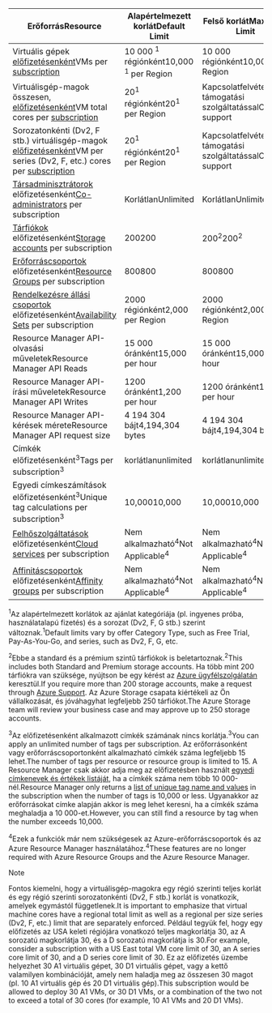 | <span data-ttu-id="b86d7-101">Erőforrás</span><span class="sxs-lookup"><span data-stu-id="b86d7-101">Resource</span></span> | <span data-ttu-id="b86d7-102">Alapértelmezett korlát</span><span class="sxs-lookup"><span data-stu-id="b86d7-102">Default Limit</span></span> | <span data-ttu-id="b86d7-103">Felső korlát</span><span class="sxs-lookup"><span data-stu-id="b86d7-103">Maximum Limit</span></span> |
| --- | --- | --- |
| <span data-ttu-id="b86d7-104">Virtuális gépek [előfizetésenként](../articles/billing-buy-sign-up-azure-subscription.md)</span><span class="sxs-lookup"><span data-stu-id="b86d7-104">VMs per [subscription](../articles/billing-buy-sign-up-azure-subscription.md)</span></span> |<span data-ttu-id="b86d7-105">10 000 <sup>1</sup> régiónként</span><span class="sxs-lookup"><span data-stu-id="b86d7-105">10,000 <sup>1</sup> per Region</span></span> |<span data-ttu-id="b86d7-106">10 000 régiónként</span><span class="sxs-lookup"><span data-stu-id="b86d7-106">10,000 per Region</span></span> |
| <span data-ttu-id="b86d7-107">Virtuálisgép-magok összesen, [előfizetésenként](../articles/billing-buy-sign-up-azure-subscription.md)</span><span class="sxs-lookup"><span data-stu-id="b86d7-107">VM total cores per [subscription](../articles/billing-buy-sign-up-azure-subscription.md)</span></span> |<span data-ttu-id="b86d7-108">20<sup>1</sup> régiónként</span><span class="sxs-lookup"><span data-stu-id="b86d7-108">20<sup>1</sup> per Region</span></span> | <span data-ttu-id="b86d7-109">Kapcsolatfelvétel a támogatási szolgáltatással</span><span class="sxs-lookup"><span data-stu-id="b86d7-109">Contact support</span></span> |
| <span data-ttu-id="b86d7-110">Sorozatonkénti (Dv2, F stb.) virtuálisgép-magok [előfizetésenként](../articles/billing-buy-sign-up-azure-subscription.md)</span><span class="sxs-lookup"><span data-stu-id="b86d7-110">VM per series (Dv2, F, etc.) cores per [subscription](../articles/billing-buy-sign-up-azure-subscription.md)</span></span> |<span data-ttu-id="b86d7-111">20<sup>1</sup> régiónként</span><span class="sxs-lookup"><span data-stu-id="b86d7-111">20<sup>1</sup> per Region</span></span> | <span data-ttu-id="b86d7-112">Kapcsolatfelvétel a támogatási szolgáltatással</span><span class="sxs-lookup"><span data-stu-id="b86d7-112">Contact support</span></span> |
| <span data-ttu-id="b86d7-113">[Társadminisztrátorok](../articles/billing-add-change-azure-subscription-administrator.md) előfizetésenként</span><span class="sxs-lookup"><span data-stu-id="b86d7-113">[Co-administrators](../articles/billing-add-change-azure-subscription-administrator.md) per subscription</span></span> |<span data-ttu-id="b86d7-114">Korlátlan</span><span class="sxs-lookup"><span data-stu-id="b86d7-114">Unlimited</span></span> |<span data-ttu-id="b86d7-115">Korlátlan</span><span class="sxs-lookup"><span data-stu-id="b86d7-115">Unlimited</span></span> |
| <span data-ttu-id="b86d7-116">[Tárfiókok](../articles/storage/common/storage-create-storage-account.md) előfizetésenként</span><span class="sxs-lookup"><span data-stu-id="b86d7-116">[Storage accounts](../articles/storage/common/storage-create-storage-account.md) per subscription</span></span> |<span data-ttu-id="b86d7-117">200</span><span class="sxs-lookup"><span data-stu-id="b86d7-117">200</span></span> |<span data-ttu-id="b86d7-118">200<sup>2</sup></span><span class="sxs-lookup"><span data-stu-id="b86d7-118">200<sup>2</sup></span></span> |
| <span data-ttu-id="b86d7-119">[Erőforráscsoportok](../articles/azure-resource-manager/resource-group-overview.md) előfizetésenként</span><span class="sxs-lookup"><span data-stu-id="b86d7-119">[Resource Groups](../articles/azure-resource-manager/resource-group-overview.md) per subscription</span></span> |<span data-ttu-id="b86d7-120">800</span><span class="sxs-lookup"><span data-stu-id="b86d7-120">800</span></span> |<span data-ttu-id="b86d7-121">800</span><span class="sxs-lookup"><span data-stu-id="b86d7-121">800</span></span> |
| <span data-ttu-id="b86d7-122">[Rendelkezésre állási csoportok](../articles/virtual-machines/windows/manage-availability.md#configure-multiple-virtual-machines-in-an-availability-set-for-redundancy) előfizetésenként</span><span class="sxs-lookup"><span data-stu-id="b86d7-122">[Availability Sets](../articles/virtual-machines/windows/manage-availability.md#configure-multiple-virtual-machines-in-an-availability-set-for-redundancy) per subscription</span></span> |<span data-ttu-id="b86d7-123">2000 régiónként</span><span class="sxs-lookup"><span data-stu-id="b86d7-123">2,000 per Region</span></span> |<span data-ttu-id="b86d7-124">2000 régiónként</span><span class="sxs-lookup"><span data-stu-id="b86d7-124">2,000 per Region</span></span> |
| <span data-ttu-id="b86d7-125">Resource Manager API-olvasási műveletek</span><span class="sxs-lookup"><span data-stu-id="b86d7-125">Resource Manager API Reads</span></span> |<span data-ttu-id="b86d7-126">15 000 óránként</span><span class="sxs-lookup"><span data-stu-id="b86d7-126">15,000 per hour</span></span> |<span data-ttu-id="b86d7-127">15 000 óránként</span><span class="sxs-lookup"><span data-stu-id="b86d7-127">15,000 per hour</span></span> |
| <span data-ttu-id="b86d7-128">Resource Manager API-írási műveletek</span><span class="sxs-lookup"><span data-stu-id="b86d7-128">Resource Manager API Writes</span></span> |<span data-ttu-id="b86d7-129">1200 óránként</span><span class="sxs-lookup"><span data-stu-id="b86d7-129">1,200 per hour</span></span> |<span data-ttu-id="b86d7-130">1200 óránként</span><span class="sxs-lookup"><span data-stu-id="b86d7-130">1,200 per hour</span></span> |
| <span data-ttu-id="b86d7-131">Resource Manager API-kérések mérete</span><span class="sxs-lookup"><span data-stu-id="b86d7-131">Resource Manager API request size</span></span> |<span data-ttu-id="b86d7-132">4 194 304 bájt</span><span class="sxs-lookup"><span data-stu-id="b86d7-132">4,194,304 bytes</span></span> |<span data-ttu-id="b86d7-133">4 194 304 bájt</span><span class="sxs-lookup"><span data-stu-id="b86d7-133">4,194,304 bytes</span></span> |
| <span data-ttu-id="b86d7-134">Címkék előfizetésenként<sup>3</sup></span><span class="sxs-lookup"><span data-stu-id="b86d7-134">Tags per subscription<sup>3</sup></span></span> |<span data-ttu-id="b86d7-135">korlátlan</span><span class="sxs-lookup"><span data-stu-id="b86d7-135">unlimited</span></span> |<span data-ttu-id="b86d7-136">korlátlan</span><span class="sxs-lookup"><span data-stu-id="b86d7-136">unlimited</span></span> |
| <span data-ttu-id="b86d7-137">Egyedi címkeszámítások előfizetésenként<sup>3</sup></span><span class="sxs-lookup"><span data-stu-id="b86d7-137">Unique tag calculations per subscription<sup>3</sup></span></span> | <span data-ttu-id="b86d7-138">10,000</span><span class="sxs-lookup"><span data-stu-id="b86d7-138">10,000</span></span> | <span data-ttu-id="b86d7-139">10,000</span><span class="sxs-lookup"><span data-stu-id="b86d7-139">10,000</span></span> |
| <span data-ttu-id="b86d7-140">[Felhőszolgáltatások](../articles/cloud-services/cloud-services-choose-me.md) előfizetésenként</span><span class="sxs-lookup"><span data-stu-id="b86d7-140">[Cloud services](../articles/cloud-services/cloud-services-choose-me.md) per subscription</span></span> |<span data-ttu-id="b86d7-141">Nem alkalmazható<sup>4</sup></span><span class="sxs-lookup"><span data-stu-id="b86d7-141">Not Applicable<sup>4</sup></span></span> |<span data-ttu-id="b86d7-142">Nem alkalmazható<sup>4</sup></span><span class="sxs-lookup"><span data-stu-id="b86d7-142">Not Applicable<sup>4</sup></span></span> |
| <span data-ttu-id="b86d7-143">[Affinitáscsoportok](../articles/virtual-network/virtual-networks-migrate-to-regional-vnet.md) előfizetésenként</span><span class="sxs-lookup"><span data-stu-id="b86d7-143">[Affinity groups](../articles/virtual-network/virtual-networks-migrate-to-regional-vnet.md) per subscription</span></span> |<span data-ttu-id="b86d7-144">Nem alkalmazható<sup>4</sup></span><span class="sxs-lookup"><span data-stu-id="b86d7-144">Not Applicable<sup>4</sup></span></span> |<span data-ttu-id="b86d7-145">Nem alkalmazható<sup>4</sup></span><span class="sxs-lookup"><span data-stu-id="b86d7-145">Not Applicable<sup>4</sup></span></span> |

<span data-ttu-id="b86d7-146"><sup>1</sup>Az alapértelmezett korlátok az ajánlat kategóriája (pl. ingyenes próba, használatalapú fizetés) és a sorozat (Dv2, F, G stb.) szerint változnak.</span><span class="sxs-lookup"><span data-stu-id="b86d7-146"><sup>1</sup>Default limits vary by offer Category Type, such as Free Trial, Pay-As-You-Go, and series, such as Dv2, F, G, etc.</span></span>

<span data-ttu-id="b86d7-147"><sup>2</sup>Ebbe a standard és a prémium szintű tárfiókok is beletartoznak.</span><span class="sxs-lookup"><span data-stu-id="b86d7-147"><sup>2</sup>This includes both Standard and Premium storage accounts.</span></span> <span data-ttu-id="b86d7-148">Ha több mint 200 tárfiókra van szüksége, nyújtson be egy kérést az [Azure ügyfélszolgálatán](https://azure.microsoft.com/support/faq/) keresztül.</span><span class="sxs-lookup"><span data-stu-id="b86d7-148">If you require more than 200 storage accounts, make a request through [Azure Support](https://azure.microsoft.com/support/faq/).</span></span> <span data-ttu-id="b86d7-149">Az Azure Storage csapata kiértékeli az Ön vállalkozását, és jóváhagyhat legfeljebb 250 tárfiókot.</span><span class="sxs-lookup"><span data-stu-id="b86d7-149">The Azure Storage team will review your business case and may approve up to 250 storage accounts.</span></span>

<span data-ttu-id="b86d7-150"><sup>3</sup>Az előfizetésenként alkalmazott címkék számának nincs korlátja.</span><span class="sxs-lookup"><span data-stu-id="b86d7-150"><sup>3</sup>You can apply an unlimited number of tags per subscription.</span></span> <span data-ttu-id="b86d7-151">Az erőforrásonként vagy erőforráscsoportonként alkalmazható címkék száma legfeljebb 15 lehet.</span><span class="sxs-lookup"><span data-stu-id="b86d7-151">The number of tags per resource or resource group is limited to 15.</span></span> <span data-ttu-id="b86d7-152">A Resource Manager csak akkor adja meg az előfizetésben használt [egyedi címkenevek és értékek listáját](/rest/api/resources/tags#Tags_List), ha a címkék száma nem több 10 000-nél.</span><span class="sxs-lookup"><span data-stu-id="b86d7-152">Resource Manager only returns a [list of unique tag name and values](/rest/api/resources/tags#Tags_List) in the subscription when the number of tags is 10,000 or less.</span></span> <span data-ttu-id="b86d7-153">Ugyanakkor az erőforrásokat címke alapján akkor is meg lehet keresni, ha a címkék száma meghaladja a 10 000-et.</span><span class="sxs-lookup"><span data-stu-id="b86d7-153">However, you can still find a resource by tag when the number exceeds 10,000.</span></span>  

<span data-ttu-id="b86d7-154"><sup>4</sup>Ezek a funkciók már nem szükségesek az Azure-erőforráscsoportok és az Azure Resource Manager használatához.</span><span class="sxs-lookup"><span data-stu-id="b86d7-154"><sup>4</sup>These features are no longer required with Azure Resource Groups and the Azure Resource Manager.</span></span>

> [!NOTE]
> <span data-ttu-id="b86d7-155">Fontos kiemelni, hogy a virtuálisgép-magokra egy régió szerinti teljes korlát és egy régió szerinti sorozatonkénti (Dv2, F stb.) korlát is vonatkozik, amelyek egymástól függetlenek.</span><span class="sxs-lookup"><span data-stu-id="b86d7-155">It is important to emphasize that virtual machine cores have a regional total limit as well as a regional per size series (Dv2, F, etc.) limit that are separately enforced.</span></span>  <span data-ttu-id="b86d7-156">Például tegyük fel, hogy egy előfizetés az USA keleti régiójára vonatkozó teljes magkorlátja 30, az A sorozatú magkorlátja 30, és a D sorozatú magkorlátja is 30.</span><span class="sxs-lookup"><span data-stu-id="b86d7-156">For example, consider a subscription with a US East total VM core limit of 30, an A series core limit of 30, and a D series core limit of 30.</span></span>  <span data-ttu-id="b86d7-157">Ez az előfizetés üzembe helyezhet 30 A1 virtuális gépet, 30 D1 virtuális gépet, vagy a kettő valamilyen kombinációját, amely nem haladja meg az összesen 30 magot (pl. 10 A1 virtuális gép és 20 D1 virtuális gép).</span><span class="sxs-lookup"><span data-stu-id="b86d7-157">This subscription would be allowed to deploy 30 A1 VMs, or 30 D1 VMs, or a combination of the two not to exceed a total of 30 cores (for example, 10 A1 VMs and 20 D1 VMs).</span></span>  
> <!-- -->
> 
> 

